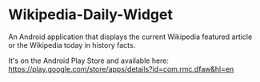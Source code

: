 Wikipedia-Daily-Widget
======================

An Android application that displays the current Wikipedia featured article or the Wikipedia today in history facts.

It's on the Android Play Store and available here: https://play.google.com/store/apps/details?id=com.rmc.dfaw&hl=en
